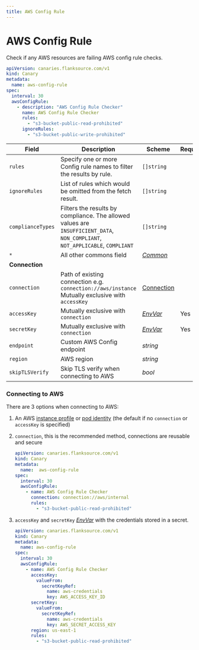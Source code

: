 ```yaml
---
title: AWS Config Rule
---
```


# <Icon name="aws-config"/> AWS Config Rule

Check if any AWS resources are failing AWS config rule checks.

  ```yaml
  apiVersion: canaries.flanksource.com/v1
  kind: Canary
  metadata:
    name: aws-config-rule
  spec:
    interval: 30
    awsConfigRule:
      - description: "AWS Config Rule Checker"
        name: AWS Config Rule Checker
        rules:
          - "s3-bucket-public-read-prohibited"
        ignoreRules:
          - "s3-bucket-public-write-prohibited"
  ```

| Field             | Description                                                  | Scheme                                            | Required |
| ----------------- | ------------------------------------------------------------ | ------------------------------------------------- | -------- |
| `rules`           | Specify one or more Config rule names to filter the results by rule. | `[]string`                                        |          |
| `ignoreRules`     | List of rules which would be omitted from the fetch result.  | `[]string`                                        |          |
| `complianceTypes` | Filters the results by compliance. The allowed values are `INSUFFICIENT_DATA`, `NON_COMPLIANT`, `NOT_APPLICABLE`, `COMPLIANT` | `[]string`                                        |          |
| `*`               | All other commons field                                      | [*Common*](common)                                |          |
| **Connection**    |                                                              |                                                   |          |
| `connection`      | Path of existing connection e.g. `connection://aws/instance` <br/>Mutually exclusive with `accessKey` <br/> <Commercial/> | [Connection](../concepts/connections)             |          |
| `accessKey`       | Mutually exclusive with `connection`                         | [*EnvVar*](../../concepts/authentication/#envvar) | Yes      |
| `secretKey`       | Mutually exclusive with `connection`                         | [*EnvVar*](../../concepts/authentication/#envvar) | Yes      |
| `endpoint`        | Custom AWS Config endpoint                                   | *string*                                          |          |
| `region`          | AWS region                                                   | *string*                                          |          |
| `skipTLSVerify`   | Skip TLS verify when connecting to AWS                       | *bool*                                            |          |

### Connecting to AWS

There are 3 options when connecting to AWS:

1. An AWS [instance profile](https://docs.aws.amazon.com/AWSEC2/latest/UserGuide/iam-roles-for-amazon-ec2.html) or [pod identity](https://docs.aws.amazon.com/eks/latest/userguide/pod-configuration.html) (the default if no `connection` or `accessKey` is specified)
2. `connection`, this is the recommended method, connections are reusable and secure

    ```yaml title="aws-connection.yaml"
    apiVersion: canaries.flanksource.com/v1
    kind: Canary
    metadata:
      name:  aws-config-rule
    spec:
      interval: 30
      awsConfigRule:
        - name: AWS Config Rule Checker
          connection: connection://aws/internal
          rules:
            - "s3-bucket-public-read-prohibited"
    ```

3. `accessKey` and `secretKey` [*EnvVar*](../../concepts/authentication/#envvar) with the credentials stored in a secret.

    ```yaml title="aws.yaml"
    apiVersion: canaries.flanksource.com/v1
    kind: Canary
    metadata:
      name: aws-config-rule
    spec:
      interval: 30
      awsConfigRule:
        - name: AWS Config Rule Checker
          accessKey:
            valueFrom:
              secretKeyRef:
                name: aws-credentials
                key: AWS_ACCESS_KEY_ID
          secretKey:
            valueFrom:
              secretKeyRef:
                name: aws-credentials
                key: AWS_SECRET_ACCESS_KEY
          region: us-east-1
          rules:
            - "s3-bucket-public-read-prohibited"
    ```
